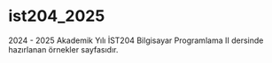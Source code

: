 # ist204_2025
2024 - 2025 Akademik Yılı İST204 Bilgisayar Programlama II dersinde hazırlanan örnekler sayfasıdır. 
